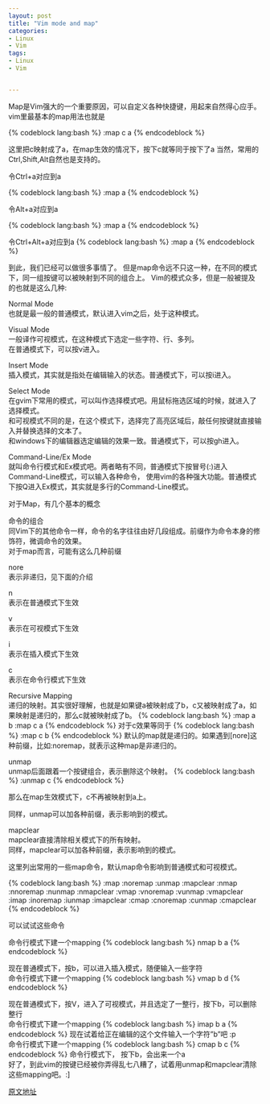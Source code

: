 ```yaml
---
layout: post
title: "Vim mode and map"
categories:
- Linux
- Vim
tags:
- Linux
- Vim


---
```


Map是Vim强大的一个重要原因，可以自定义各种快捷键，用起来自然得心应手。
vim里最基本的map用法也就是  

{% codeblock lang:bash %}
:map c a
{% endcodeblock %}

这里把c映射成了a，在map生效的情况下，按下c就等同于按下了a
当然，常用的Ctrl,Shift,Alt自然也是支持的。  

令Ctrl+a对应到a

{% codeblock lang:bash %}
:map <C-a> a
{% endcodeblock %}

令Alt+a对应到a

{% codeblock lang:bash %}
:map <A-a> a
{% endcodeblock %}

令Ctrl+Alt+a对应到a
{% codeblock lang:bash %}
:map <C-A-a> a
{% endcodeblock %}

到此，我们已经可以做很多事情了。
但是map命令远不只这一种，在不同的模式下，同一组按键可以被映射到不同的组合上。
Vim的模式众多，但是一般被提及的也就是这么几种:  

Normal Mode  
也就是最一般的普通模式，默认进入vim之后，处于这种模式。  

Visual Mode  
一般译作可视模式，在这种模式下选定一些字符、行、多列。  
在普通模式下，可以按v进入。  

Insert Mode  
插入模式，其实就是指处在编辑输入的状态。普通模式下，可以按i进入。  

Select Mode  
在gvim下常用的模式，可以叫作选择模式吧。用鼠标拖选区域的时候，就进入了选择模式。  
和可视模式不同的是，在这个模式下，选择完了高亮区域后，敲任何按键就直接输入并替换选择的文本了。  
和windows下的编辑器选定编辑的效果一致。普通模式下，可以按gh进入。  

Command-Line/Ex Mode  
就叫命令行模式和Ex模式吧。两者略有不同，普通模式下按冒号(:)进入Command-Line模式，可以输入各种命令，
使用vim的各种强大功能。普通模式下按Q进入Ex模式，其实就是多行的Command-Line模式。  

对于Map，有几个基本的概念  

命令的组合  
同Vim下的其他命令一样，命令的名字往往由好几段组成。前缀作为命令本身的修饰符，微调命令的效果。  
对于map而言，可能有这么几种前缀  

nore  
表示非递归，见下面的介绍  

n  
表示在普通模式下生效  

v  
表示在可视模式下生效  

i  
表示在插入模式下生效  

c  
表示在命令行模式下生效  

Recursive Mapping  
递归的映射。其实很好理解，也就是如果键a被映射成了b，c又被映射成了a，如果映射是递归的，那么c就被映射成了b。
{% codeblock lang:bash %}
:map a b
:map c a
{% endcodeblock %}
对于c效果等同于
{% codeblock lang:bash %}
:map c b
{% endcodeblock %}
默认的map就是递归的。如果遇到[nore]这种前缀，比如:noremap，就表示这种map是非递归的。

unmap  
unmap后面跟着一个按键组合，表示删除这个映射。
{% codeblock lang:bash %}
:unmap c
{% endcodeblock %}

那么在map生效模式下，c不再被映射到a上。  

同样，unmap可以加各种前缀，表示影响到的模式。  

mapclear  
mapclear直接清除相关模式下的所有映射。  
同样，mapclear可以加各种前缀，表示影响到的模式。  

这里列出常用的一些map命令，默认map命令影响到普通模式和可视模式。

{% codeblock lang:bash %}
:map :noremap :unmap :mapclear
:nmap :nnoremap :nunmap :nmapclear
:vmap :vnoremap :vunmap :vmapclear
:imap :inoremap :iunmap :imapclear
:cmap :cnoremap :cunmap :cmapclear
{% endcodeblock %}

可以试试这些命令  

命令行模式下建一个mapping
{% codeblock lang:bash %}
 nmap b a 
{% endcodeblock %}

现在普通模式下，按b，可以进入插入模式，随便输入一些字符  
命令行模式下建一个mapping
{% codeblock lang:bash %}
 vmap b d 
{% endcodeblock %}

现在普通模式下，按V，进入了可视模式，并且选定了一整行，按下b，可以删除整行  
命令行模式下建一个mapping
{% codeblock lang:bash %}
 imap b a 
{% endcodeblock %}
现在试着给正在编辑的这个文件输入一个字符”b”吧 :p  
命令行模式下建一个mapping
{% codeblock lang:bash %}
 cmap b c 
{% endcodeblock %}
命令行模式下， 按下b，会出来一个a  
好了，到此vim的按键已经被你弄得乱七八糟了，试着用unmap和mapclear清除这些mapping吧。:]

[原文地址](http://haoxiang.org/2011/09/vim-modes-and-mappin/)